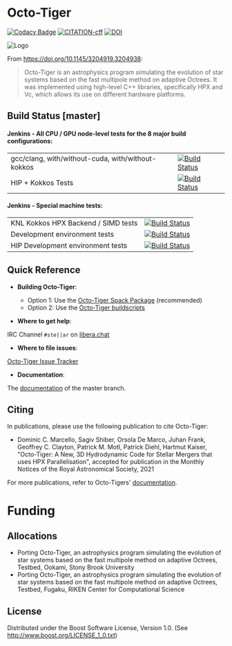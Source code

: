 # Octo-Tiger  

[![Codacy Badge](https://app.codacy.com/project/badge/Grade/ebc6d3e2e4f0407aa6a80dfc4fd03b97)](https://www.codacy.com/gh/STEllAR-GROUP/octotiger?utm_source=github.com&amp;utm_medium=referral&amp;utm_content=STEllAR-GROUP/octotiger&amp;utm_campaign=Badge_Grade) [![CITATION-cff](https://github.com/STEllAR-GROUP/octotiger/actions/workflows/cff-validator.yml/badge.svg)](https://github.com/STEllAR-GROUP/octotiger/actions/workflows/cff-validator.yml)  [![DOI](https://zenodo.org/badge/73526736.svg)](https://zenodo.org/badge/latestdoi/73526736)

![Logo](https://stellar-group.org/wp-content/uploads/2020/11/octotigerlogoArtboard-github.png)

From <https://doi.org/10.1145/3204919.3204938>:
> Octo-Tiger is an astrophysics program simulating the evolution of star systems
> based on the fast multipole method on adaptive Octrees. It was implemented using
> high-level C++ libraries, specifically HPX and Vc, which allows its use on
> different hardware platforms.

## Build Status [master]


#### Jenkins - All CPU / GPU node-level tests for the 8 major build configurations:
|   	|   	|
|---	|---	|
|  gcc/clang, with/without-cuda, with/without-kokkos 	| [![Build Status](https://rostam.cct.lsu.edu/jenkins/buildStatus/icon?job=Octo-Tiger+Node-Level%2Fmaster&config=nodelevel)](https://rostam.cct.lsu.edu/jenkins/job/Octo-Tiger%20Node-Level/job/master/) |
| HIP + Kokkos Tests | [![Build Status](https://rostam.cct.lsu.edu/jenkins/buildStatus/icon?job=Octo-Tiger+HIP%2Fmaster&config=HIP)](https://rostam.cct.lsu.edu/jenkins/job/Octo-Tiger%20HIP/job/master/) |

#### Jenkins - Special machine tests:

|   	|   	|
|---	|---	|
|  KNL Kokkos HPX Backend / SIMD tests 	| [![Build Status](https://simsgs.informatik.uni-stuttgart.de/jenkins/buildStatus/icon?job=Octo-Tiger+KNL%2Fmaster&config=knlbuild)](https://simsgs.informatik.uni-stuttgart.de/jenkins/view/Octo-Tiger%20and%20Dependencies/job/Octo-Tiger%20KNL/job/master/)  	|
| Development environment tests 	|  [![Build Status](https://simsgs.informatik.uni-stuttgart.de/jenkins/buildStatus/icon?job=Octo-Tiger+DEV%2Fmaster&config=devbuild)](https://simsgs.informatik.uni-stuttgart.de/jenkins/view/Octo-Tiger%20and%20Dependencies/job/Octo-Tiger%20DEV/job/master/)
 | HIP Development environment tests 	|  [![Build Status](https://simsgs.informatik.uni-stuttgart.de/jenkins/buildStatus/icon?job=Octo-Tiger+HIP+DEV%2Fmaster&config=hip-devbuild)](https://simsgs.informatik.uni-stuttgart.de/jenkins/view/Octo-Tiger%20and%20Dependencies/job/Octo-Tiger%20HIP%20DEV/job/master/)

## Quick Reference
  * **Building Octo-Tiger**:
    - Option 1: Use the [Octo-Tiger Spack Package](https://github.com/G-071/octotiger-spack) (recommended)
    - Option 2: Use the [Octo-Tiger buildscripts](https://github.com/STEllAR-GROUP/OctoTigerBuildChain)

  * **Where to get help**:

  IRC Channel `#ste||ar` on [libera.chat](libera.chat)

  * **Where to file issues**:

  [Octo-Tiger Issue Tracker](https://github.com/STEllAR-GROUP/octotiger/issues)

  * **Documentation**:
  
  The [documentation](https://stellar-group.github.io/octotiger/doc/html/) of the master branch.

## Citing

In publications, please use the following publication to cite Octo-Tiger:

*  Dominic C. Marcello, Sagiv Shiber, Orsola De Marco, Juhan Frank, Geoffrey C. Clayton, Patrick M. Motl, Patrick Diehl, Hartmut Kaiser, "Octo-Tiger: A New, 3D Hydrodynamic Code for Stellar Mergers that uses HPX Parallelisation", accepted for publication in the Monthly Notices of the Royal Astronomical Society, 2021

For more publications, refer to Octo-Tigers' [documentation](https://stellar-group.github.io/octotiger/doc/html/md_content_publications.html).


# Funding

## Allocations
 
* Porting Octo-Tiger, an astrophysics program simulating the evolution of star systems based on the fast multipole method on adaptive Octrees, Testbed, Ookami, Stony Brook University
* Porting Octo-Tiger, an astrophysics program simulating the evolution of star systems based on the fast multipole method on adaptive Octrees, Testbed, Fugaku, RIKEN Center for Computational Science 


## License
Distributed under the Boost Software License, Version 1.0. (See 
<http://www.boost.org/LICENSE_1_0.txt>)
